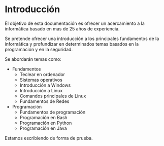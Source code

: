 # Introducción

El objetivo de esta documentación es ofrecer un acercamiento a la informática basado en mas de 25 años de experiencia.

Se pretende ofrecer una introducción a los principales fundamentos de la informática y profundizar en determinados temas basados en la programación y en la seguridad.

Se abordarán temas como:

* Fundamentos
  * Teclear en ordenador
  * Sistemas operativos
  * Introducción a Windows
  * Introducción a Linux
  * Comandos principales de Linux
  * Fundamentos de Redes
* Programación
  * Fundamentos de programación
  * Programación en Bash
  * Programación en Python
  * Programación en Java

Estamos escribiendo de forma de prueba.
